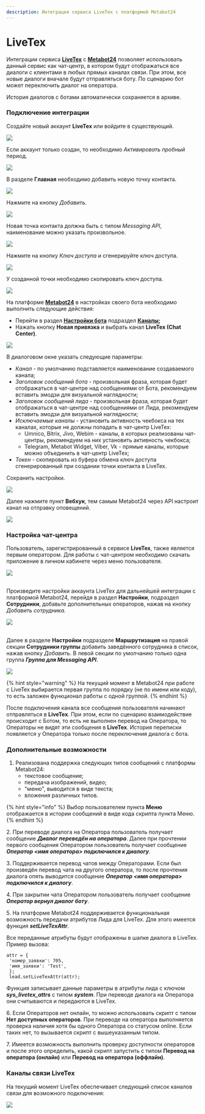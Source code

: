 ```yaml
---
description: Интеграция сервиса LiveTex с платформой Metabot24
---
```


# LiveTex

Интеграции сервиса [**LiveTex**](https://my.livetex.ru) с [**Metabot24**](https://app.metabot24.com) позволяет использовать данный сервис как чат-центр, в котором будут отображаться все диалоги с клиентами в любых прямых каналах связи. При этом, все новые диалоги вначале будут отправляться боту. По сценарию бот может переключить диалог на оператора.

История диалогов с ботами автоматически сохраняется в архиве.

### Подключение интеграции

Создайте новый аккаунт **LiveTex** или войдите в существующий.

![](<../.gitbook/assets/izobrazhenie (402).png>)

Если аккаунт только создан, то необходимо _Активировать пробный_ период.

![](<../.gitbook/assets/izobrazhenie (212).png>)

В разделе **Главная** необходимо добавить новую точку контакта.

![](<../.gitbook/assets/izobrazhenie (157).png>)

Нажмите на кнопку _Добавить_.

![](<../.gitbook/assets/izobrazhenie (389).png>)

Новая точка контакта должна быть с типом _Messaging API_, наименование можно указать произвольное.

![](<../.gitbook/assets/izobrazhenie (326).png>)

Нажмите на кнопку _Ключ доступа_ и сгенерируйте ключ доступа.

![](<../.gitbook/assets/izobrazhenie (91).png>)

У созданной точки необходимо скопировать ключ доступа.&#x20;

![](<../.gitbook/assets/izobrazhenie (174).png>)

На платформе [**Metabot24**](https://app.metabot24.com) в настройках своего бота необходимо выполнить следующие действия:

* Перейти в раздел [**Настройки бота**](https://app.metabot24.com/bot-channel#) подраздел [**Каналы**](https://metabot.gitbook.io/documentation/panel-upravleniya-botom/kanaly)**;**
* Нажать кнопку **Новая привязка** и выбрать канал **LiveTex (Chat Center)**.

![](<../.gitbook/assets/izobrazhenie (356).png>)

В диалоговом окне указать следующие параметры:&#x20;

* _Канал_ - по умолчанию подставляется наименование создаваемого канала;
* _Заголовок сообщений бота_ - произвольная фраза, которая будет отображаться в чат-центре над сообщениями от Бота, рекомендуем вставить эмодзи для визуальной наглядности;
* _Заголовок сообщений лида_ - произвольная фраза, которая будет отображаться в чат-центре над сообщениями от Лида, рекомендуем вставить эмодзи для визуальной наглядности;
* _Исключаемые каналы_ - установить активность чекбокса на тех каналах, которые не должны попадать в чат-центр LiveTex:
  * Umnico, Bitrix, Jivo, Webim - каналы, в которых реализованы чат-центры, рекомендуем на них установить активность чекбокса;
  * Telegram, Metabot Widget, Viber, Vk - прямые каналы, которые можно объединить в чат-центр LiveTex;
* _Токен_ - скопировать из буфера обмена ключ доступа сгенерированный при создании точки контакта в LiveTex.

Сохранить настройки.

![](<../.gitbook/assets/izobrazhenie (321).png>)

Далее нажмите пункт **Вебхук**, тем самым Metabot24 через API настроит канал на отправку оповещений.

![](<../.gitbook/assets/izobrazhenie (156).png>)

### Настройка чат-центра

Пользователь, зарегистрированный в сервисе **LiveTex**, также является первым оператором. Для работы с чат-центром необходимо скачать приложение в личном кабинете через меню пользователя.

![](<../.gitbook/assets/izobrazhenie (298).png>)

\
Произведите настройки аккаунта LiveTex для дальнейшей интеграции с платформой Metabot24, перейдя в раздел **Настройки**, подраздел **Сотрудники**, добавьте дополнительных операторов, нажав на кнопку _Добавить сотрудника_.&#x20;

![](<../.gitbook/assets/izobrazhenie (25).png>)

\
Далее в разделе **Настройки** подразделе **Маршрутизация** на правой секции **Сотрудники группы** добавить заведённого сотрудника в список, нажав кнопку _Добавить_. В левой секции по умолчанию только одна группа _**Группа для Messaging API**_.

![](<../.gitbook/assets/izobrazhenie (211).png>)

{% hint style="warning" %}
На текущий момент в Metabot24 при работе с LiveTex выбирается первая группа по порядку (не по имени или коду), то есть заложен функционал работы с одной группой.
{% endhint %}

После подключения канала все сообщения пользователя начинают отправляться в **LiveTex**. При этом, если по сценарию взаимодействие происходит с Ботом, то есть не выполнен перевод на Оператора, то Операторы не видят эти сообщения в **LiveTex**. История переписки появляется у Оператора только после переключения диалога с бота.

### Дополнительные возможности

1. Реализована поддержка следующих типов сообщений с платформы Metabot24:
   * текстовое сообщение;
   * передача изображений, видео;
   * "меню", выводится в виде текста;
   * вложения различных типов.

{% hint style="info" %}
Выбор пользователем пункта **Меню** отображается в истории сообщений в виде кода скрипта пункта Меню.
{% endhint %}

2\. При переводе диалога на Оператора пользователь получает сообщение _**Диалог переведён на оператора**_. Далее при прочтении первого сообщения Оператором пользователь получает сообщение _**Оператор <имя оператора> подключился к диалогу**_.&#x20;

3\. Поддерживается перевод чатов между Операторами. Если был произведён перевод чата на другого оператора, то после прочтения диалога опять выводится сообщение _**Оператор <имя оператора> подключился к диалогу**_.&#x20;

4\. При закрытии чата Оператором пользователь получает сообщение _**Оператор вернул диалог боту**_.

5\. На платформе Metabot24 поддерживается функциональная возможность передачи атрибутов Лида для LiveTex. Для этого имеется функция _**setLiveTexAttr**_.&#x20;

Все переданные атрибуты будут отображены в шапке диалога в LiveTex. Пример вызова:

```
attr = {
 'номер_заявки': 705,
 'имя_заявки': 'Test',
 };
 lead.setLiveTexAttr(attr);
```

Функция записывает данные параметры в атрибуты лида с ключом _**sys\_livetex\_attrs**_ с типом _**system**_. При переводе диалога на Оператора они считываются и передаются в LiveTex.

6\. Если Операторов нет онлайн, то можно использовать скрипт с типом **Нет доступных операторов**. При переводе на оператора выполняется проверка наличия хотя бы одного Оператора со статусом online. Если таких нет, то вызывается скрипт с вышеуказанным типом.

7\. Имеется возможность выполнить проверку доступности операторов и после этого определить, какой скрипт запустить с типом **Перевод на оператора (онлайн)** или **Перевод на оператора (оффлайн)**.

### Каналы связи LiveTex

На текущий момент LiveTex обеспечивает следующий список каналов связи для возможного подключения:

![](<../.gitbook/assets/izobrazhenie (183).png>)
